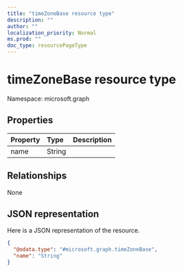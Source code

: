 ```yaml
---
title: "timeZoneBase resource type"
description: ""
author: ""
localization_priority: Normal
ms.prod: ""
doc_type: resourcePageType
---
```


# timeZoneBase resource type


Namespace: microsoft.graph



## Properties
|Property|Type|Description|
|:---|:---|:---|
|name|String||

## Relationships
None

## JSON representation
Here is a JSON representation of the resource.
<!-- {
  "blockType": "resource",
  "@odata.type": "microsoft.graph.timeZoneBase"
}
-->
``` json
{
  "@odata.type": "#microsoft.graph.timeZoneBase",
  "name": "String"
}
```

